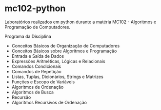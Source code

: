 # mc102-python
Laboratórios realizados em python durante a matéria MC102 - Algoritmos e Programação de Computadores.


Programa da Disciplina
- Conceitos Básicos de Organização de Computadores
- Conceitos Básicos sobre Algoritmos e Programação
- Entrada e Saída de Dados
- Expressões Aritméticas, Lógicas e Relacionais
- Comandos Condicionais
- Comandos de Repetição
- Listas, Tuplas, Dicionários, Strings e Matrizes
- Funções e Escopo de Variáveis
- Algoritmos de Ordenação
- Algoritmos de Busca
- Recursão
- Algoritmos Recursivos de Ordenação

